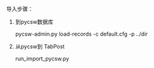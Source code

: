 导入步骤：

1. 到pycsw数据库

    pycsw-admin.py load-records -c default.cfg -p ../dir 

2. 从pycsw到 TabPost
   
   run_import_pycsw.py